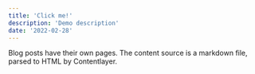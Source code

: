 ```yaml
---
title: 'Click me!'
description: 'Demo description'
date: '2022-02-28'
---
```


Blog posts have their own pages. The content source is a markdown file, parsed to HTML by Contentlayer.
